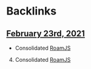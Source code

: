 
# Backlinks
## [February 23rd, 2021](<February 23rd, 2021.md>)
- Consolidated [RoamJS](<RoamJS.md>)

4. Consolidated [RoamJS](<RoamJS.md>)

